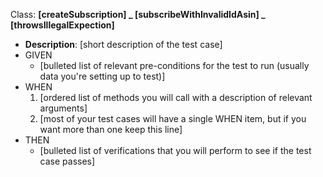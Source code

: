 Class: <SubscriptionDAO >
**[createSubscription] _ [subscribeWithInvalidIdAsin] _ [throwsIllegalExpection]**
* **Description**: [short description of the test case]
* GIVEN
    * [bulleted list of relevant pre-conditions for the test to run (usually data you're setting up to test)]
* WHEN
    1. [ordered list of methods you will call with a description of relevant arguments]
    2. [most of your test cases will have a single WHEN item, but if you want more than one keep this line]
* THEN
    * [bulleted list of verifications that you will perform to see if the test case passes]